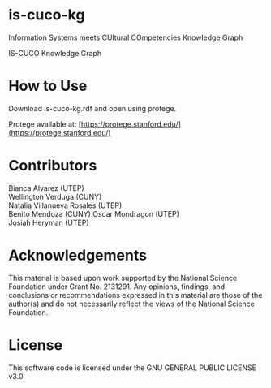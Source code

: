 # is-cuco-kg
Information Systems meets CUltural COmpetencies Knowledge Graph

IS-CUCO Knowledge Graph 

# How to Use
Download is-cuco-kg.rdf and open using protege.

Protege available at: [https://protege.stanford.edu/](https://protege.stanford.edu/)

# Contributors
Bianca Alvarez (UTEP)   
Wellington Verduga (CUNY)   
Natalia Villanueva Rosales (UTEP)   
Benito Mendoza (CUNY)
Oscar Mondragon (UTEP)   
Josiah Heryman (UTEP)   

# Acknowledgements
This material is based upon work supported by the National Science Foundation under Grant No. 2131291. Any opinions, findings, and conclusions or recommendations expressed in this material are those of the author(s) and do not necessarily reflect the views of the National Science Foundation.

# License 
This software code is licensed under the GNU GENERAL PUBLIC LICENSE v3.0 



